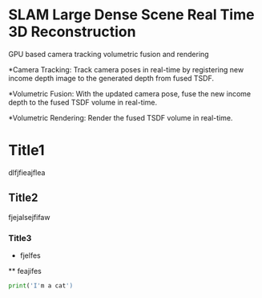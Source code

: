 # SLAM Large Dense Scene Real Time 3D Reconstruction
GPU based camera tracking volumetric fusion and rendering

*Camera Tracking: Track camera poses in real-time by registering new income depth image to the generated depth from fused TSDF. 

*Volumetric Fusion: With the updated camera pose, fuse the new income depth to the fused TSDF volume in real-time. 

*Volumetric Rendering: Render the fused TSDF volume in real-time.

# Title1

dlfjfieajflea

## Title2
fjejalsejfifaw
### Title3
* fjelfes

** feajifes

```python
print('I'm a cat')
```
